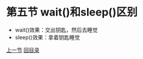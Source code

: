 

# 第五节 wait()和sleep()区别



- wait()效果：交出钥匙，然后去睡觉
- sleep()效果：拿着钥匙睡觉











[上一节](verse04.html) [回目录](index.html)